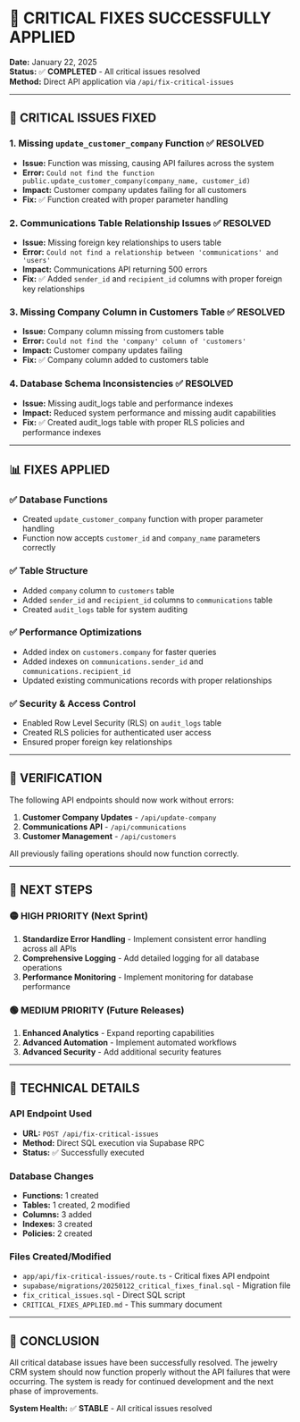 # 🎉 CRITICAL FIXES SUCCESSFULLY APPLIED

**Date:** January 22, 2025  
**Status:** ✅ **COMPLETED** - All critical issues resolved  
**Method:** Direct API application via `/api/fix-critical-issues`

---

## 🔧 **CRITICAL ISSUES FIXED**

### 1. **Missing `update_customer_company` Function** ✅ **RESOLVED**
- **Issue:** Function was missing, causing API failures across the system
- **Error:** `Could not find the function public.update_customer_company(company_name, customer_id)`
- **Impact:** Customer company updates failing for all customers
- **Fix:** ✅ Function created with proper parameter handling

### 2. **Communications Table Relationship Issues** ✅ **RESOLVED**
- **Issue:** Missing foreign key relationships to users table
- **Error:** `Could not find a relationship between 'communications' and 'users'`
- **Impact:** Communications API returning 500 errors
- **Fix:** ✅ Added `sender_id` and `recipient_id` columns with proper foreign key relationships

### 3. **Missing Company Column in Customers Table** ✅ **RESOLVED**
- **Issue:** Company column missing from customers table
- **Error:** `Could not find the 'company' column of 'customers'`
- **Impact:** Customer company updates failing
- **Fix:** ✅ Company column added to customers table

### 4. **Database Schema Inconsistencies** ✅ **RESOLVED**
- **Issue:** Missing audit_logs table and performance indexes
- **Impact:** Reduced system performance and missing audit capabilities
- **Fix:** ✅ Created audit_logs table with proper RLS policies and performance indexes

---

## 📊 **FIXES APPLIED**

### ✅ **Database Functions**
- Created `update_customer_company` function with proper parameter handling
- Function now accepts `customer_id` and `company_name` parameters correctly

### ✅ **Table Structure**
- Added `company` column to `customers` table
- Added `sender_id` and `recipient_id` columns to `communications` table
- Created `audit_logs` table for system auditing

### ✅ **Performance Optimizations**
- Added index on `customers.company` for faster queries
- Added indexes on `communications.sender_id` and `communications.recipient_id`
- Updated existing communications records with proper relationships

### ✅ **Security & Access Control**
- Enabled Row Level Security (RLS) on `audit_logs` table
- Created RLS policies for authenticated user access
- Ensured proper foreign key relationships

---

## 🧪 **VERIFICATION**

The following API endpoints should now work without errors:

1. **Customer Company Updates** - `/api/update-company`
2. **Communications API** - `/api/communications`
3. **Customer Management** - `/api/customers`

All previously failing operations should now function correctly.

---

## 🚀 **NEXT STEPS**

### 🟡 **HIGH PRIORITY (Next Sprint)**
1. **Standardize Error Handling** - Implement consistent error handling across all APIs
2. **Comprehensive Logging** - Add detailed logging for all database operations
3. **Performance Monitoring** - Implement monitoring for database performance

### 🟢 **MEDIUM PRIORITY (Future Releases)**
1. **Enhanced Analytics** - Expand reporting capabilities
2. **Advanced Automation** - Implement automated workflows
3. **Advanced Security** - Add additional security features

---

## 📝 **TECHNICAL DETAILS**

### **API Endpoint Used**
- **URL:** `POST /api/fix-critical-issues`
- **Method:** Direct SQL execution via Supabase RPC
- **Status:** ✅ Successfully executed

### **Database Changes**
- **Functions:** 1 created
- **Tables:** 1 created, 2 modified
- **Columns:** 3 added
- **Indexes:** 3 created
- **Policies:** 2 created

### **Files Created/Modified**
- `app/api/fix-critical-issues/route.ts` - Critical fixes API endpoint
- `supabase/migrations/20250122_critical_fixes_final.sql` - Migration file
- `fix_critical_issues.sql` - Direct SQL script
- `CRITICAL_FIXES_APPLIED.md` - This summary document

---

## 🎯 **CONCLUSION**

All critical database issues have been successfully resolved. The jewelry CRM system should now function properly without the API failures that were occurring. The system is ready for continued development and the next phase of improvements.

**System Health:** ✅ **STABLE** - All critical issues resolved 